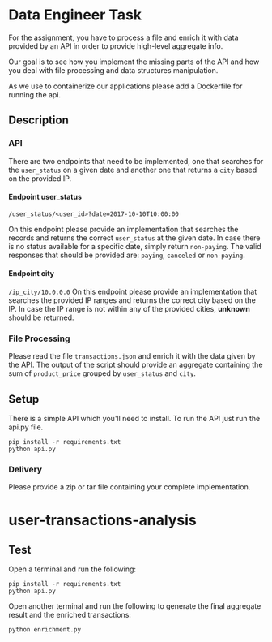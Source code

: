 # Data Engineer Task

For the assignment, you have to process a file and enrich it with data provided by an API in order to provide high-level aggregate info.

Our goal is to see how you implement the missing parts of the API and how you deal with file processing and data structures manipulation.

As we use to containerize our applications please add a Dockerfile for running the api.

## Description

### API

There are two endpoints that need to be implemented, one that searches for the `user_status` on a given date and another one that returns a `city` based on the provided IP.

#### Endpoint user_status
`/user_status/<user_id>?date=2017-10-10T10:00:00`

On this endpoint please provide an implementation that searches the records and returns the correct `user_status` at the given date.
In case there is no status available for a specific date, simply return `non-paying`.
The valid responses that should be provided are: `paying`, `canceled` or `non-paying`.

#### Endpoint city
`/ip_city/10.0.0.0`
On this endpoint please provide an implementation that searches the provided IP ranges and returns the correct city based on the IP.
In case the IP range is not within any of the provided cities, **unknown** should be returned.

### File Processing

Please read the file `transactions.json` and enrich it with the data given by the API.
The output of the script should provide an aggregate containing the sum of `product_price` grouped by `user_status` and `city`.

## Setup

There is a simple API which you'll need to install.
To run the API just run the api.py file.

```
pip install -r requirements.txt
python api.py
```


### Delivery

Please provide a zip or tar file containing your complete implementation.
# user-transactions-analysis


## Test

Open a terminal and run the following:
```
pip install -r requirements.txt
python api.py
```
Open another terminal and run the following to generate the final aggregate result and the enriched transactions:
```
python enrichment.py
```